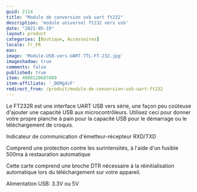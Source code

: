 ```yaml
---
guid: 2114
title: "Module de conversion usb uart ft232"
description: 'module universel ft232 vers usb'
date: "2021-05-19"
layout: product
categories: [Boutique, Accessoires]
locale: fr_FR
ean:
image: 'Module-USB-vers-UART-TTL-FT-232.jpg'
imageshadow: true
comments: false
published: true
item: 4000120687489
item-affiliate: '_DDMgdcF'
redirect_from: /produit/module-de-conversion-usb-uart-ft232
---
```


Le FT232R est une interface UART USB vers série, une façon peu coûteuse d'ajouter une capacité USB aux microcontrôleurs. Utilisez ceci pour donner votre propre planche à pain pour la capacité USB pour le démarrage ou le téléchargement de croquis.

Indicateur de communication d'émetteur-récepteur RXD/TXD

Comprend une protection contre les surintensités, à l'aide d'un fusible 500ma à restauration automatique

Cette carte comprend une broche DTR nécessaire à la réinitialisation automatique lors du téléchargement sur votre appareil.

Alimentation USB: 3.3V ou 5V
